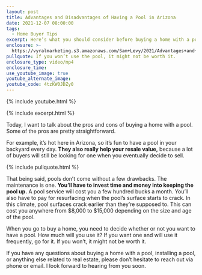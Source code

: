 ```yaml
---
layout: post
title: Advantages and Disadvantages of Having a Pool in Arizona
date: 2021-12-07 08:00:00
tags:
  - Home Buyer Tips
excerpt: Here’s what you should consider before buying a home with a pool.
enclosure: >-
  https://vyralmarketing.s3.amazonaws.com/Sam+Levy/2021/Advantages+and+Disadvantages+of+Having+a+Pool+in+Arizona+(1).mp4
pullquote: If you won’t use the pool, it might not be worth it.
enclosure_type: video/mp4
enclosure_time:
use_youtube_image: true
youtube_alternate_image:
youtube_code: 4tzKW0JDZy0
---
```

{% include youtube.html %}

{% include excerpt.html %}

Today, I want to talk about the pros and cons of buying a home with a pool. Some of the pros are pretty straightforward.&nbsp;

For example, it’s hot here in Arizona, so it’s fun to have a pool in your backyard every day. **They also really help your resale value,** because a lot of buyers will still be looking for one when you eventually decide to sell.

{% include pullquote.html %}

That being said, pools don’t come without a few drawbacks. The maintenance is one. **You’ll have to invest time and money into keeping the pool up.** A pool service will cost you a few hundred bucks a month. You’ll also have to pay for resurfacing when the pool’s surface starts to crack. In this climate, pool surfaces crack earlier than they’re supposed to. This can cost you anywhere from $8,000 to $15,000 depending on the size and age of the pool.

When you go to buy a home, you need to decide whether or not you want to have a pool. How much will you use it? If you want one and will use it frequently, go for it. If you won’t, it might not be worth it.

If you have any questions about buying a home with a pool, installing a pool, or anything else related to real estate, please don’t hesitate to reach out via phone or email. I look forward to hearing from you soon.
